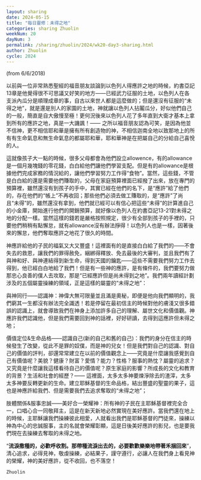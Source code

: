 ```yaml
---
layout: sharing
date: 2024-05-15
title: "每日靈修：未得之地"
categories: sharing Zhuolin
weekNum: 20
dayNum: 3
permalink: /sharing/zhuolin/2024/wk20-day3-sharing.html
author: Zhuolin
cycle: 2024
---
```

(from 6/6/2018)

以前與一位非常熟悉聖經的福音朋友談論到以色列人得應許之地的時候，約書亞記13章是他覺得很不可思議又好笑的地方——已經武力征服的土地，以色列人在各支派內瓜分是順理成章的事，自古以來世人都是這麼做的；但是還沒有征服的“未得之地”，就是還是別人的家園的土地，神就讓以色列人拈鬮瓜分，好似他們自己的一般，簡直是自大傲慢至極！更何況後來以色列人花了多年直到大衛才基本上拿到所有的應許之地，真是一大譏諷！—— 之所以福音朋友認為可笑，是因為他並不信神，更不相信耶和華是擁有所有創造物的神，不相信迦南全地以致那地上的所有有生命氣息和無生命氣息的都屬耶和華，耶和華神是在把屬自己的分給自己喜悅的人。  

這就像孩子大一點的時候，很多父母都會為他們設立allowence，有的allowance是一個月幾塊錢的零花錢，白白給他們讓他們學習支配。但是有的allowance是根據他們完成家務的情況給的，讓他們學習努力工作得“食物”。當然，這些錢，不管是白白給的還是需要他們賺取的，父母在家庭預算裡面已經撥了出來，放在專門的預算裡，雖然還沒有到孩子的手中，其實已經在他們的名下，是“應許”給了他們的，存在他們的“帳上”不再收回；那些他們必須去做工賺取的，是“應許”了尚且“未得”的，雖然還沒有拿到，他們就已經可以有信心把這些“未得”的計算進自己的小金庫，開始進行他們的開銷預算，就好像以色列人在約書亞記13-21對未得之地的分配一樣。當然這樣的錢若是嚴格按照規定，很少有全部到孩子的手裡的，只要他們稍稍有點懈怠，就有allowance沒有辦法掙得！以色列人也是一樣，因著後來的懈怠，他們奪取應許之地花了很久的時間。  

神應許給他的子民的福氣又大又豐盛！這裡面有的是直接白白給了我們的——不會失去的救恩，讓我們的罪得赦免，綑綁得釋放、免去最後的大審判，並且我們有了與神和好、與神連結得到新生命，得到天國的鑰匙——這些不需要我們努力工作去得到，他已經白白地給了我們！但是有一些神的應許，是有條件的，我們要努力做那忠心良善的僕人去攻取，那是“已經應許但是尚未得到之地”。我們兩年讀經計劃涉及的五個屬靈操練的領域，正是這樣的屬靈的“未得之地”：  

與神同行——認識神：神偉大無可限量並且滿是奧秘，即便是他向我們顯明的，我們窮其一生都沒有辦法完全識透！若是停留在最初信主的時候對他的膚淺又很多錯誤的認識上，就會導致我們在神身上添加許多自己的理解、屬世文化和價值觀。神應許我們認識他，但是我們需要回到神的話裡，好好研讀，去得到這應許但未得之地；  

價值定位&生命品格——認識自己(新的自己和舊的自己)：我們的身分在信主的時候發生了改變，從此不是罪的奴僕，而是神的兒女！但是我們對自己的認識、對自己的價值的評判，卻還常常建立在以前的價值觀念上——究竟是什麼讓我感覺到自己有價值呢？美貌？健康？財富？愛情？能力？性格？服事的熱忱？屬靈的追求？又究竟是什麼讓我這樣看待自己的價值呢？原生家庭的影響？所成長的文化和教育的背景？生活和社會的經歷？—— 這裡面，太多太多神要煉淨除去的渣滓，太多太多神要反轉更新的生命。建立耶穌基督的生命品格，結出豐盛的聖靈的果子，這也是神應許給我們、但是需要我們去追求奪取的“未得之地”；  

肢體關係&服事忠誠——美好合一榮耀神：所有神的子民在主耶穌基督裡完全合一，口唱心合一同敬拜主，這是在新天新地必然實現在美好應許。當我們還在地上的時候，主耶穌讓我們操練彼此相愛，人就看出我們是耶穌基督的門徒來，操練以神為中心的忠誠服事，主的名就會榮耀彰顯，這是日後美好應許的影兒，也是要我們現在去操練去奪取的未得之地。  

“**流淚撒種的，必歡呼收割。那帶種流淚出去的，必要歡歡樂樂地帶著禾捆回來**”，清心追求，必得見神，敬虔操練，必結果子，謹守遵行，必讓人在我們身上看見神的榮耀，神的美好應許，從不收回，也不落空！  

`Zhuolin`  

